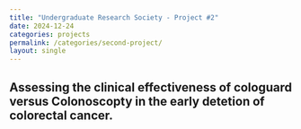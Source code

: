 ```yaml
---
title: "Undergraduate Research Society - Project #2"
date: 2024-12-24
categories: projects
permalink: /categories/second-project/
layout: single
---
```


## Assessing the clinical effectiveness of cologuard versus Colonoscopty in the early detetion of colorectal cancer.


